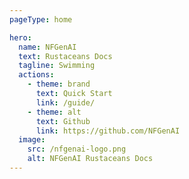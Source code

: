 ```yaml
---
pageType: home

hero:
  name: NFGenAI
  text: Rustaceans Docs
  tagline: Swimming
  actions:
    - theme: brand
      text: Quick Start
      link: /guide/
    - theme: alt
      text: Github
      link: https://github.com/NFGenAI
  image:
    src: /nfgenai-logo.png
    alt: NFGenAI Rustaceans Docs
---
```

